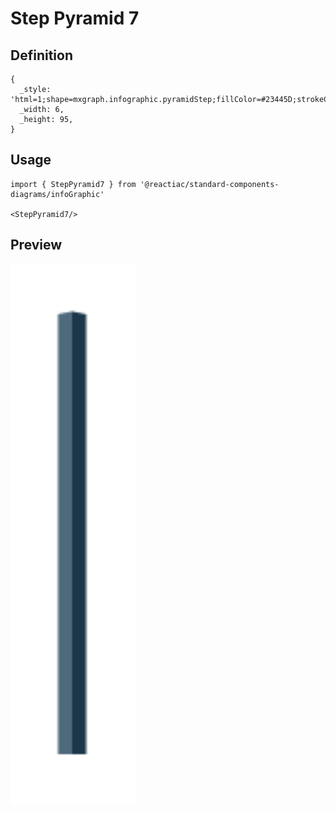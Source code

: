 # Step Pyramid 7

## Definition

```
{
  _style: 'html=1;shape=mxgraph.infographic.pyramidStep;fillColor=#23445D;strokeColor=none;shadow=0;',
  _width: 6,
  _height: 95,
}
```

## Usage

```
import { StepPyramid7 } from '@reactiac/standard-components-diagrams/infoGraphic'

<StepPyramid7/>
```

## Preview

<img src="./step-pyramid-7.png" width="200"/>
